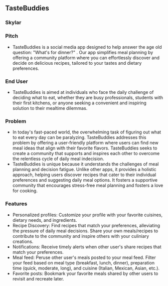 ## TasteBuddies

### Skylar

### Pitch
* TasteBuddies is a social media app designed to help answer the age old question: "What's for dinner?" . Our app simplifies meal planning by offering a community platform where you can effortlessly discover and decide on delicious recipes, tailored to your tastes and dietary preferences.

### End User
* TasteBuddies is aimed at individuals who face the daily challenge of deciding what to eat, whether they are busy professionals, students with their first kitchens, or anyone seeking a convenient and inspiring solution to their mealtime dilemmas.

### Problem
* In today's fast-paced world, the overwhelming task of figuring out what to eat every day can be paralyzing. TasteBuddies addresses this problem by offering a user-friendly platform where users can find new meal ideas that align with their favorite flavors. TasteBuddies seeks to create a community that supports and inspires each other to overcome the relentless cycle of daily meal indecision.
* TasteBuddies is unique because it understands the challenges of meal planning and decision fatigue. Unlike other apps, it provides a holistic approach, helping users discover recipes that cater to their individual preferences and suggesting daily meal options. It fosters a supportive community that encourages stress-free meal planning and fosters a love for cooking.

### Features
* Personalized profiles: Customize your profile with your favorite cuisines, dietary needs, and ingredients.
* Recipe Discovery: Find recipes that match your preferences, alleviating the pressure of daily meal decisions. Share your own meals/recipes to contribute to the community and inspire others with your culiniary creations.
* Notifications: Receive timely alerts when other user's share recipes that match your preferences.
* Meal feed: Peruse other user's meals posted to your meal feed. Filter your feed based on meal type (breakfast, lunch, dinner), preparation time (quick, moderate, long), and cuisine (Italian, Mexican, Asian, etc.).
* Favorite posts: Bookmark your favorite meals shared by other users to revisit and recreate later.
